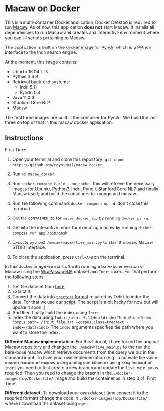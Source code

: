# Macaw on Docker
This is a multi-container Docker application, [Docker Desktop](https://www.docker.com/products/docker-desktop) is required to run [Macaw](https://github.com/microsoft/macaw). As of now, this application **does not** start Macaw. It installs all dependencies to run Macaw and creates and interactive environment where you can all scripts pertaining to Macaw.

The application is built on the [docker image](https://hub.docker.com/r/roynirmal/pyndri) for [Pyndri](https://github.com/cvangysel/pyndri) which is a Python interface to the Indri search engine. 

At the moment, this image contains:

- Ubuntu 16.04 LTS
- Python 3.6.9
- Retrieval back-end systems:
  * Indri 5.11
  * Pyndri 0.4 
- Java 11.0.6
- Stanford Core NLP
- Macaw

The first three images are built in the container for Pyndri. We build the last three on top of that in this macaw docker application. 

## Instructions
First Time:
1. Open your terminal and clone this repository: `git clone https://github.com/roynirmal/macaw_docker`. 
2. Run `cd macaw_docker`.
3. Run `docker-compose build --no-cache`. This will retrieve the necessary images for Ubuntu, Python3, Indri, Pyndri, Stanford Core NLP and finally Macaw itself; and build the containers for mongo and macaw.
4. Run the following command: `docker-compose up -d` (don't close this terminal)
5. Get the `CONTAINER_ID` for `macaw_docker_app` by running `docker ps -a`. 
6. Get into the interactive mode for executing macaw by running `docker-compose run app /bin/bash`. 
7. Execute `python3 /macaw/macaw/live_main.py` to start the basic Macaw STDIO interface.

8. To close the application, press `Ctrl+A+D` on the terminal.

In this docker image we start off with running a bare-bone version of Macaw using the [WikiPassageQA](https://arxiv.org/pdf/1805.03797.pdf) dataset and `Indri` index. For that perform the following steps: 
1. Get the dataset from [here](https://ciir.cs.umass.edu/downloads/wikipassageqa/WikiPassageQA.zip). 
2. Extarct it. 
3. Convert the data into [`trectext` format](https://sourceforge.net/p/lemur/wiki/Quick%20Start/) required by `Indri` to index the data. For that we use our [script](https://github.com/roynirmal/convert2trectext.git). The script is a bit hacky for now but will update it soon ;)
4. And then finally build the index using `Indri`. 
5. Index the data using `Indri`: `/indri-5.11/buildindex/IndriBuildIndex -corpus.path=./input_file.txt -corpus.class=trectext -index=/data/index`
The `index` arguments specifies the path where you want to store the index. 
 
 
**Different Macaw implementation**: For this tutorial, I have forked the original [Macaw repository](https://github.com/microsoft/macaw) and changed the `./macaw/live_main.py` to the run the bare-bone macaw which retrieve documents from the query we put in the standard input. To have your own implementation (e.g. to activate the voice search feature of macaw using a telegram token or using `bing` instead of `indri` you need to first create a new branch and update the `live_main.py` as requried. Then you need to change the bracnh in the `./docker-images/app/Dockerfile/` image and build the container as in step 3 of 'First Time'. 

**Different dataset**: To download your own dataset (and convert it to the requried format) change the code in `./docker-images/app/Dockerfile/` where I download the dataset using `wget`.





